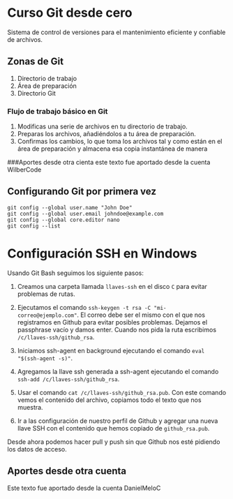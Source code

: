 # Curso Git desde cero
Sistema de control de versiones para el mantenimiento eficiente y confiable de archivos.

## Zonas de Git
1. Directorio de trabajo
2. Área de preparación
3. Directorio Git

### Flujo de trabajo básico en Git
1. Modificas una serie de archivos en tu directorio de trabajo.
2. Preparas los archivos, añadiéndolos a tu área de preparación.
3. Confirmas los cambios, lo que toma los archivos tal y como están en el área de preparación y almacena esa copia instantánea de manera  

###Aportes desde otra cienta este texto fue aportado desde la cuenta WilberCode

## Configurando Git por primera vez
```
git config --global user.name "John Doe"
git config --global user.email johndoe@example.com
git config --global core.editor nano
git config --list
```

# Configuración SSH en Windows
Usando Git Bash seguimos los siguiente pasos:

1. Creamos una carpeta llamada `llaves-ssh` en el disco `C` para evitar problemas de rutas.

2. Ejecutamos el comando `ssh-keygen -t rsa -C "mi-correo@ejemplo.com"`.
El correo debe ser el mismo con el que nos registramos en Github para evitar posibles problemas.
Dejamos el passphrase vacío y damos enter.
Cuando nos pida la ruta escribimos `/c/llaves-ssh/github_rsa`.

3. Iniciamos ssh-agent en background ejecutando el comando `eval "$(ssh-agent -s)"`.

4. Agregamos la llave ssh generada a ssh-agent ejecutando el comando `ssh-add /c/llaves-ssh/github_rsa`.

5. Usar el comando `cat /c/llaves-ssh/github_rsa.pub`.
Con este comando vemos el contenido del archivo, copiamos todo el texto que nos muestra.

6. Ir a las configuración de nuestro perfil de Github y agregar una nueva llave SSH con el contenido que hemos copiado de `github_rsa.pub`.

Desde ahora podemos hacer pull y push sin que Github nos esté pidiendo los datos de acceso.

## Aportes desde otra cuenta

Este texto fue aportado desde la cuenta DanielMeloC
